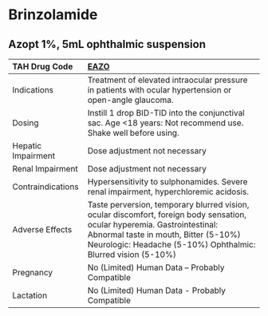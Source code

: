 # Brinzolamide

## Azopt 1%, 5mL ophthalmic suspension

| TAH Drug Code      | [**EAZO**](https://www.tahsda.org.tw/drugs/hissearch.php?drug_code=EAZO)                                                                                                                                                           |
|:-------------------|:-----------------------------------------------------------------------------------------------------------------------------------------------------------------------------------------------------------------------------------|
| Indications        | Treatment of elevated intraocular pressure in patients with ocular hypertension or open-angle glaucoma.                                                                                                                            |
| Dosing             | Instill 1 drop BID-TID into the conjunctival sac. Age <18 years: Not recommend use. Shake well before using.                                                                                                                       |
| Hepatic Impairment | Dose adjustment not necessary                                                                                                                                                                                                      |
| Renal Impairment   | Dose adjustment not necessary                                                                                                                                                                                                      |
| Contraindications  | Hypersensitivity to sulphonamides. Severe renal impairment, hyperchloremic acidosis.                                                                                                                                               |
| Adverse Effects    | Taste perversion, temporary blurred vision, ocular discomfort, foreign body sensation, ocular hyperemia. Gastrointestinal: Abnormal taste in mouth, Bitter (5-10%) Neurologic: Headache (5-10%) Ophthalmic: Blurred vision (5-10%) |
| Pregnancy          | No (Limited) Human Data – Probably Compatible                                                                                                                                                                                      |
| Lactation          | No (Limited) Human Data - Probably Compatible                                                                                                                                                                                      |

